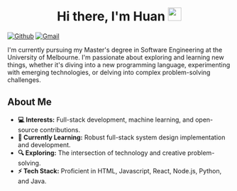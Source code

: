
<h1 align="center">Hi there, I'm Huan <img src="https://raw.githubusercontent.com/iampavangandhi/iampavangandhi/master/gifs/Hi.gif" width="30px"></h1>

[![Github](https://img.shields.io/badge/-Github-000?style=flat&logo=Github&logoColor=white)](https://github.com/Hannah825)
[![Gmail](https://img.shields.io/badge/-Gmail-c14438?style=flat&logo=Gmail&logoColor=white)](mailto:huan.yuan825@gmail.com)

I'm currently pursuing my Master's degree in Software Engineering at the University of Melbourne. I'm passionate about exploring and learning new things, whether it's diving into a new programming language, experimenting with emerging technologies, or delving into complex problem-solving challenges.

## About Me
- **💻 Interests:** Full-stack development, machine learning, and open-source contributions.
- **🌱 Currently Learning:** Robust full-stack system design implementation and development.
- **🔍 Exploring:** The intersection of technology and creative problem-solving.
- **⚡ Tech Stack:** Proficient in HTML, Javascript, React, Node.js, Python, and Java.


<!--
[![Linkedin](https://img.shields.io/badge/-LinkedIn-blue?style=flat&logo=Linkedin&logoColor=white)](https://www.linkedin.com/in/huanyuan/)
**Hannah825/Hannah825** is a ✨ _special_ ✨ repository because its `README.md` (this file) appears on your GitHub profile.

Here are some ideas to get you started:

- 🔭 I’m currently working on ...
- 🌱 I’m currently learning ...
- 👯 I’m looking to collaborate on ...
- 🤔 I’m looking for help with ...
- 💬 Ask me about ...
- 📫 How to reach me: ...
- 😄 Pronouns: ...
- ⚡ Fun fact: ...
-->
